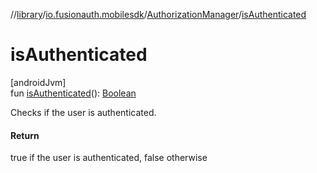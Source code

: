 //[library](../../../index.md)/[io.fusionauth.mobilesdk](../index.md)/[AuthorizationManager](index.md)/[isAuthenticated](is-authenticated.md)

# isAuthenticated

[androidJvm]\
fun [isAuthenticated](is-authenticated.md)(): [Boolean](https://kotlinlang.org/api/latest/jvm/stdlib/kotlin/-boolean/index.html)

Checks if the user is authenticated.

#### Return

true if the user is authenticated, false otherwise
